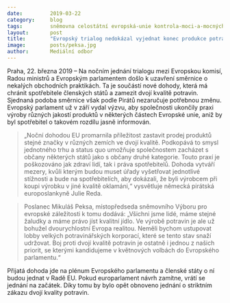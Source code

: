 ```yaml
---
date:         2019-03-22
category:     blog
tags:         sněmovna celostátní evropská-unie kontrola-moci-a-mocných
layout:       post
title:        "Evropský trialog nedokázal vyjednat konec produkce potravin dvojí kvality"
image:        posts/peksa.jpg
author:       Mediální odbor
---
```


Praha, 22. března 2019 – Na nočním jednání trialogu mezi Evropskou komisí, Radou ministrů a Evropským parlamentem došlo k uzavření směrnice o nekalých obchodních praktikách. Ta je součástí nové dohody, která má chránit spotřebitele členských států a zamezit dvojí kvalitě potravin. Sjednaná podoba směrnice však podle Pirátů nezaručuje potřebnou změnu. Evropský parlament už v září vydal výzvu, aby společnosti ukončily praxi výroby různých jakostí produktů v některých částech Evropské unie, aniž by byl spotřebitel o takovém rozdílu jasně informován.

> „Noční dohodou EU promarnila příležitost zastavit prodej produktů stejné značky v různých zemích ve dvojí kvalitě. Podkopává to smysl jednotného trhu a status quo umožňuje společnostem zacházet s občany některých států jako s občany druhé kategorie. Touto praxí je poškozováno jak zdraví lidí, tak i práva spotřebitelů. Dohoda vytváří mezery, kvůli kterým budou muset úřady vyšetřovat jednotlivé stížnosti a bude na spotřebitelích, aby dokázali, že byli výrobcem při koupi výrobku v jiné kvalitě oklamáni,“ vysvětluje německá pirátská europoslankyně Julie Reda.

> Poslanec Mikuláš Peksa, místopředseda sněmovního Výboru pro evropské záležitosti k tomu dodává: „Všichni jsme lidé, máme stejné žaludky a máme právo jíst kvalitní jídlo. Ve výrobě potravin je ale už bohužel dvourychlostní Evropa realitou. Neměli bychom ustupovat lobby velkých potravinářských korporací, které se tento stav snaží udržovat. Boj proti dvojí kvalitě potravin je ostatně i jednou z našich priorit, se kterými kandidujeme v květnových volbách do Evropského parlamentu.“

Přijatá dohoda jde na plénum Evropského parlamentu a členské státy o ní budou jednat v Radě EU. Pokud europarlament návrh zamítne, vrátí se jednání na začátek. Díky tomu by bylo opět obnoveno jednání o striktním zákazu dvojí kvality potravin.
